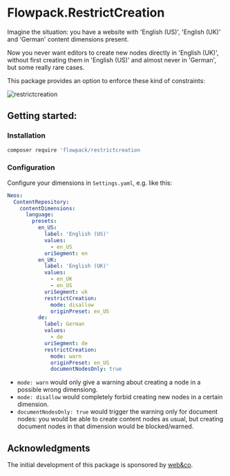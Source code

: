 # Flowpack.RestrictCreation

Imagine the situation: you have a website with 'English (US)', 'English (UK)' and 'German' content dimensions present.

Now you never want editors to create new nodes directly in 'English (UK)', without first creating them in 'English (US)' and almost never in 'German', but some really rare cases.

This package provides an option to enforce these kind of constraints:

![restrictcreation](https://user-images.githubusercontent.com/837032/47265437-80bfcc80-d530-11e8-8e86-d469e2fb7ba7.gif)

## Getting started:

### Installation

```bash
composer require 'flowpack/restrictcreation
```
### Configuration

Configure your dimensions in `Settings.yaml`, e.g. like this:

```yaml
Neos:
  ContentRepository:
    contentDimensions:
      language:
        presets:
          en_US:
            label: 'English (US)'
            values:
              - en_US
            uriSegment: en
          en_UK:
            label: 'English (UK)'
            values:
              - en_UK
              - en_US
            uriSegment: uk
            restrictCreation:
              mode: disallow
              originPreset: en_US
          de:
            label: German
            values:
              - de
            uriSegment: de
            restrictCreation:
              mode: warn
              originPreset: en_US
              documentNodesOnly: true
```

- `mode: warn` would only give a warning about creating a node in a possible wrong dimensiong.
- `mode: disallow` would completely forbid creating new nodes in a certain dimension.
- `documentNodesOnly: true` would trigger the warning only for document nodes: you would be able to create content nodes as usual, but creating document nodes in that dimension would be blocked/warned.

## Acknowledgments

The initial development of this package is sponsored by [web&co](http://webundco.com/).
